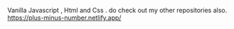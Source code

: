 Vanilla Javascript , Html and Css .
do check out my other repositories also.
https://plus-minus-number.netlify.app/
